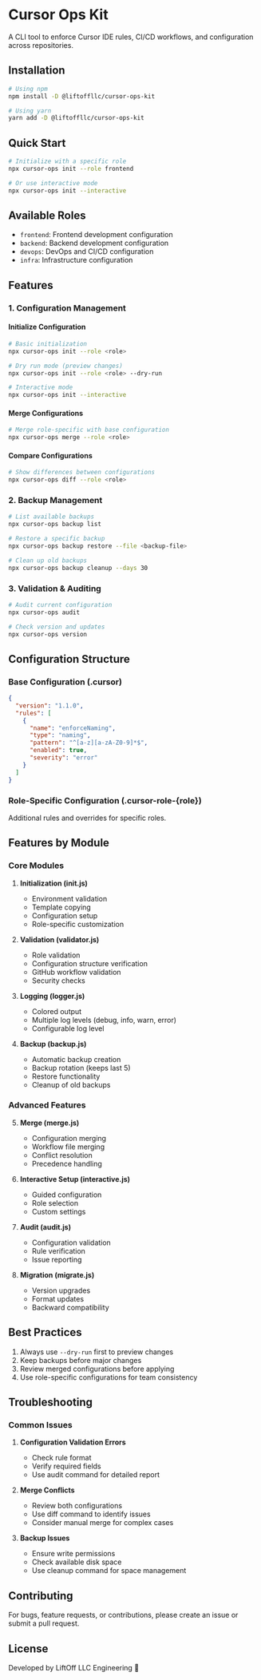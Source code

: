 # Cursor Ops Kit

A CLI tool to enforce Cursor IDE rules, CI/CD workflows, and configuration across repositories.

## Installation

```bash
# Using npm
npm install -D @liftoffllc/cursor-ops-kit

# Using yarn
yarn add -D @liftoffllc/cursor-ops-kit
```

## Quick Start

```bash
# Initialize with a specific role
npx cursor-ops init --role frontend

# Or use interactive mode
npx cursor-ops init --interactive
```

## Available Roles

- `frontend`: Frontend development configuration
- `backend`: Backend development configuration
- `devops`: DevOps and CI/CD configuration
- `infra`: Infrastructure configuration

## Features

### 1. Configuration Management

#### Initialize Configuration
```bash
# Basic initialization
npx cursor-ops init --role <role>

# Dry run mode (preview changes)
npx cursor-ops init --role <role> --dry-run

# Interactive mode
npx cursor-ops init --interactive
```

#### Merge Configurations
```bash
# Merge role-specific with base configuration
npx cursor-ops merge --role <role>
```

#### Compare Configurations
```bash
# Show differences between configurations
npx cursor-ops diff --role <role>
```

### 2. Backup Management

```bash
# List available backups
npx cursor-ops backup list

# Restore a specific backup
npx cursor-ops backup restore --file <backup-file>

# Clean up old backups
npx cursor-ops backup cleanup --days 30
```

### 3. Validation & Auditing

```bash
# Audit current configuration
npx cursor-ops audit

# Check version and updates
npx cursor-ops version
```

## Configuration Structure

### Base Configuration (.cursor)
```json
{
  "version": "1.1.0",
  "rules": [
    {
      "name": "enforceNaming",
      "type": "naming",
      "pattern": "^[a-z][a-zA-Z0-9]*$",
      "enabled": true,
      "severity": "error"
    }
  ]
}
```

### Role-Specific Configuration (.cursor-role-{role})
Additional rules and overrides for specific roles.

## Features by Module

### Core Modules

1. **Initialization (init.js)**
   - Environment validation
   - Template copying
   - Configuration setup
   - Role-specific customization

2. **Validation (validator.js)**
   - Role validation
   - Configuration structure verification
   - GitHub workflow validation
   - Security checks

3. **Logging (logger.js)**
   - Colored output
   - Multiple log levels (debug, info, warn, error)
   - Configurable log level

4. **Backup (backup.js)**
   - Automatic backup creation
   - Backup rotation (keeps last 5)
   - Restore functionality
   - Cleanup of old backups

### Advanced Features

5. **Merge (merge.js)**
   - Configuration merging
   - Workflow file merging
   - Conflict resolution
   - Precedence handling

6. **Interactive Setup (interactive.js)**
   - Guided configuration
   - Role selection
   - Custom settings

7. **Audit (audit.js)**
   - Configuration validation
   - Rule verification
   - Issue reporting

8. **Migration (migrate.js)**
   - Version upgrades
   - Format updates
   - Backward compatibility

## Best Practices

1. Always use `--dry-run` first to preview changes
2. Keep backups before major changes
3. Review merged configurations before applying
4. Use role-specific configurations for team consistency

## Troubleshooting

### Common Issues

1. **Configuration Validation Errors**
   - Check rule format
   - Verify required fields
   - Use audit command for detailed report

2. **Merge Conflicts**
   - Review both configurations
   - Use diff command to identify issues
   - Consider manual merge for complex cases

3. **Backup Issues**
   - Ensure write permissions
   - Check available disk space
   - Use cleanup command for space management

## Contributing

For bugs, feature requests, or contributions, please create an issue or submit a pull request.

## License
Developed by LiftOff LLC Engineering 🚀
